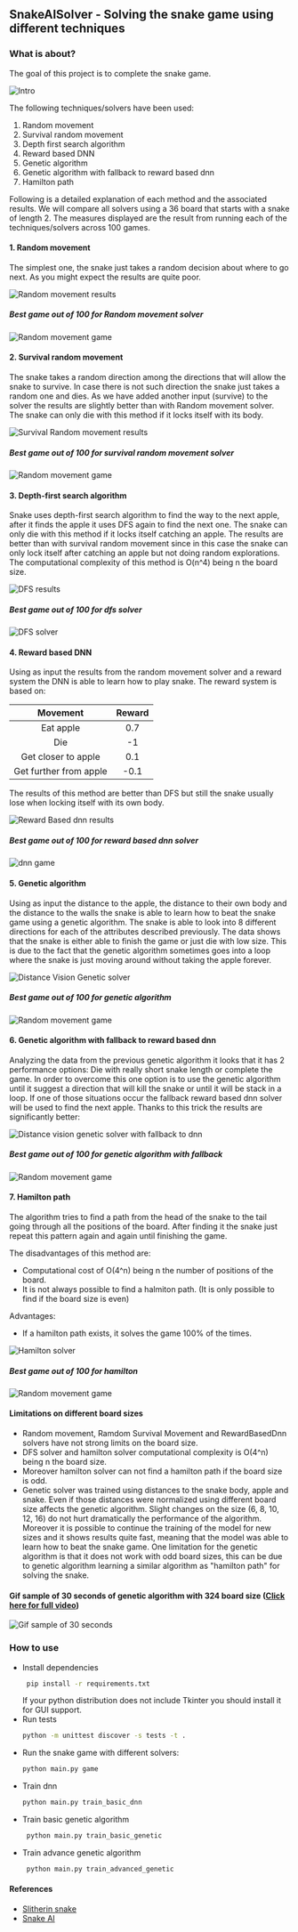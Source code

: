 ## SnakeAISolver - Solving the snake game using different techniques

### What is about?
The goal of this project is to complete the snake game.

![Intro](readme_assets/board_36/intro.gif?raw=true "Title")

The following techniques/solvers have been used:
1. Random movement
1. Survival random movement
1. Depth first search algorithm
1. Reward based DNN
1. Genetic algorithm
1. Genetic algorithm with fallback to reward based dnn
1. Hamilton path

Following is a detailed explanation of each method and the associated results.
We will compare all solvers using a 36 board that starts with a snake of length 2.
The measures displayed are the result from running each of the techniques/solvers across 100 games.

#### 1. Random movement
The simplest one, the snake just takes a random decision about where to go next. As you might expect the results are quite poor.

![Random movement results](readme_assets/board_36/plot_random_solver.png?raw=true "Title")

##### Best game out of 100 for Random movement solver
![Random movement game](readme_assets/board_36/game_36_random_solver.gif?raw=true "Title")

#### 2. Survival random movement
The snake takes a random direction among the directions that will allow the snake to survive. In case there is not such direction the snake just takes a
random one and dies. As we have added another input (survive) to the solver the results are slightly better than with Random movement solver. The snake can only die with this method if 
it locks itself with its body.

![Survival Random movement results](readme_assets/board_36/plot_survival_random_solver.png?raw=true "Title")

##### Best game out of 100 for survival random movement solver
![Random movement game](readme_assets/board_36/game_36_survival_random_solver.gif?raw=true "Title")

#### 3. Depth-first search algorithm
Snake uses depth-first search algorithm to find the way to the next apple, after it finds the apple it uses DFS again to find the next one.
The snake can only die with this method if it locks itself catching an apple. The results are better than with survival random movement since in this case the snake can only lock itself
after catching an apple but not doing random explorations. The computational complexity of this method is O(n^4) being n the board size.

![DFS results](readme_assets/board_36/plot_dfs_solver.png?raw=true "Title")

##### Best game out of 100 for dfs solver
![DFS solver](readme_assets/board_36/game_36_dfs_solver.gif?raw=true "Title")

#### 4. Reward based DNN
Using as input the results from the random movement solver and a reward system the DNN is able to learn how to play snake.
The reward system is based on:

| Movement        | Reward         |
| :-------------: |:-------------:|
| Eat apple      | 0.7 |
| Die      | -1 |
| Get closer to apple      | 0.1 |
| Get further from apple      | -0.1 |

The results of this method are better than DFS but still the snake usually lose when locking itself with its own body.

![Reward Based dnn results](readme_assets/board_36/plot_reward_dnn_solver.png?raw=true "Title")

##### Best game out of 100 for reward based dnn solver
![dnn game](readme_assets/board_36/game_36_dnn_solver.gif?raw=true "Title")

#### 5. Genetic algorithm
Using as input the distance to the apple, the distance to their own body and the distance to the walls the snake is able
to learn how to beat the snake game using a genetic algorithm. The snake is able to look into 8 different directions for each of the attributes described 
previously.
The data shows that the snake is either able to finish the game or just die with low size. This is due to the fact that the genetic algorithm sometimes goes into a loop where the snake is just
moving around without taking the apple forever.

![Distance Vision Genetic solver](readme_assets/board_36/plot_distance_vision_genetic_solver.png?raw=true "Title")

##### Best game out of 100 for genetic algorithm
![Random movement game](readme_assets/board_36/game_36_distance_vision_genetic_solver.gif?raw=true "Title")

#### 6. Genetic algorithm with fallback to reward based dnn
Analyzing the data from the previous genetic algorithm it looks that it has 2 performance options: Die with really short snake length or complete the game.
In order to overcome this one option is to use the genetic algorithm until it suggest a direction that will kill the snake or until it will be stack in a loop.
If one of those situations occur the fallback reward based dnn solver will be used to find the next apple. Thanks to this trick the results are significantly better:

![Distance vision genetic solver with fallback to dnn](readme_assets/board_36/plot_distance_vision_genetic_with_fallback.png?raw=true "Title")

##### Best game out of 100 for genetic algorithm with fallback
![Random movement game](readme_assets/board_36/game_36_genetic_with_fallback_solver.gif?raw=true "Title")

#### 7. Hamilton path
The algorithm tries to find a path from the head of the snake to the tail going through all the positions of the board. After finding it the snake just
repeat this pattern again and again until finishing the game.

The disadvantages of this method are:
 - Computational cost of O(4^n) being n the number of positions of the board.
 - It is not always possible to find a halmiton path. (It is only possible to find if the board size is even)
 
Advantages:
- If a hamilton path exists, it solves the game 100% of the times.

![Hamilton solver](readme_assets/board_36/plot_hamilton_solver.png?raw=true "Title")

##### Best game out of 100 for hamilton
![Random movement game](readme_assets/board_36/game_36_hamilton_solver.gif?raw=true "Title")

#### Limitations on different board sizes
- Random movement, Ramdom Survival Movement and RewardBasedDnn solvers have not strong limits on the board size.
- DFS solver and hamilton solver computational complexity is O(4^n) being n the board size.
- Moreover hamilton solver can not find a hamilton path if the board size is odd.
- Genetic solver was trained using distances to the snake body, apple and snake. Even if those distances were
normalized using different board size affects the genetic algorithm. Slight changes on the size (6, 8, 10, 12, 16) do not 
hurt dramatically the performance of the algorithm. Moreover it is possible to continue the training of the model for new sizes
and it shows results quite fast, meaning that the model was able to learn how to beat the snake game. One limitation for
the genetic algorithm is that it does not work with odd board sizes, this can be due to genetic algorithm learning a similar
algorithm as "hamilton path" for solving the snake.

#### Gif sample of 30 seconds of genetic algorithm with 324 board size ([Click here for full video](https://www.youtube.com/watch?v=JuZHMrEsS5M))
![Gif sample of 30 seconds](readme_assets/324_board_demo.gif?raw=true "Title")
### How to use
- Install dependencies
    ```bash
     pip install -r requirements.txt
    ```
   If your python distribution does not include Tkinter you should install it for GUI support.
- Run tests
    ```bash
    python -m unittest discover -s tests -t .
    ```
- Run the snake game with different solvers:
    ```bash
    python main.py game
    ```
- Train dnn
    ```bash
    python main.py train_basic_dnn
    ```
- Train basic genetic algorithm
   ```bash
    python main.py train_basic_genetic
    ``` 
- Train advance genetic algorithm
   ```bash
    python main.py train_advanced_genetic
    ``` 
  
#### References
- [Slitherin snake](https://github.com/gsurma/slitherin)
- [Snake AI](https://github.com/Chrispresso/SnakeAI)